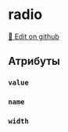 # radio
[:memo: Edit on github](https://github.com/tihonove/vscode-candy-sugar-extensions/edit/master/server/src/SugarElements/DefaultSugarElementInfos/DataElements/radio.ts)


## Атрибуты
### `value`

### `name`

### `width`


